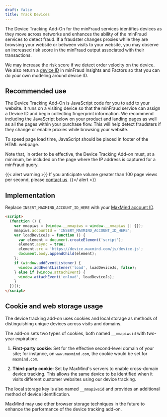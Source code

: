 ```yaml
---
draft: false
title: Track Devices
---
```


The Device Tracking Add-On for the minFraud services identifies devices as they
move across networks and enhances the ability of the minFraud services to detect
fraud. If a fraudster changes proxies while they are browsing your website or
between visits to your website, you may observe an increased risk score in the
minFraud output associated with their transactions.

We may increase the risk score if we detect order velocity on the device. We
also return a
[device ID](/minfraud/api-documentation/responses#schema--response--device__id)
in minFraud Insights and Factors so that you can do your own modeling around
device ID.

## Recommended use

The Device Tracking Add-On is JavaScript code for you to add to your website. It
runs on a visiting device so that the minFraud service can assign a Device ID
and begin collecting fingerprint information. We recommend including the
JavaScript below on your product and landing pages as well as all the pages
within your purchase flow. This will help detect fraudsters if they change or
enable proxies while browsing your website.

To speed page load time, JavaScript should be placed in footer of the HTML
webpage.

Note that, in order to be effective, the Device Tracking Add-on must, at a
minimum, be included on the page where the IP address is captured for a minFraud
query.

{{< alert warning >}} If you anticipate volume greater than 100 page views per
second, please [contact us](https://support.maxmind.com).
{{</ alert >}}

## Implementation

Replace `INSERT_MAXMIND_ACCOUNT_ID_HERE` with your
[MaxMind account ID](https://support.maxmind.com/knowledge-base/articles/find-your-maxmind-account-id).

```html
<script>
  (function () {
    var mmapiws = (window.__mmapiws = window.__mmapiws || {});
    mmapiws.accountId = 'INSERT_MAXMIND_ACCOUNT_ID_HERE';
    var loadDeviceJs = function () {
      var element = document.createElement('script');
      element.async = true;
      element.src = 'https://device.maxmind.com/js/device.js';
      document.body.appendChild(element);
    };
    if (window.addEventListener) {
      window.addEventListener('load', loadDeviceJs, false);
    } else if (window.attachEvent) {
      window.attachEvent('onload', loadDeviceJs);
    }
  })();
</script>
```

## Cookie and web storage usage

The device tracking add-on uses cookies and local storage as methods of
distinguishing unique devices across visits and domains.

The add-on sets two types of cookies, both named `__mmapiwsid` with two-year
expiration:

1. **First-party cookie**: Set for the effective second-level domain of your
   site; for instance, on `www.maxmind.com`, the cookie would be set for
   `maxmind.com`.

2. **Third-party cookie**: Set by MaxMind's servers to enable cross-domain
   device tracking. This allows the same device to be identified when it visits
   different customer websites using our device tracking.

The local storage key is also named `__mmapiwsid` and provides an additional
method of device identification.

MaxMind may use other browser storage techniques in the future to enhance the
performance of the device tracking add-on.
